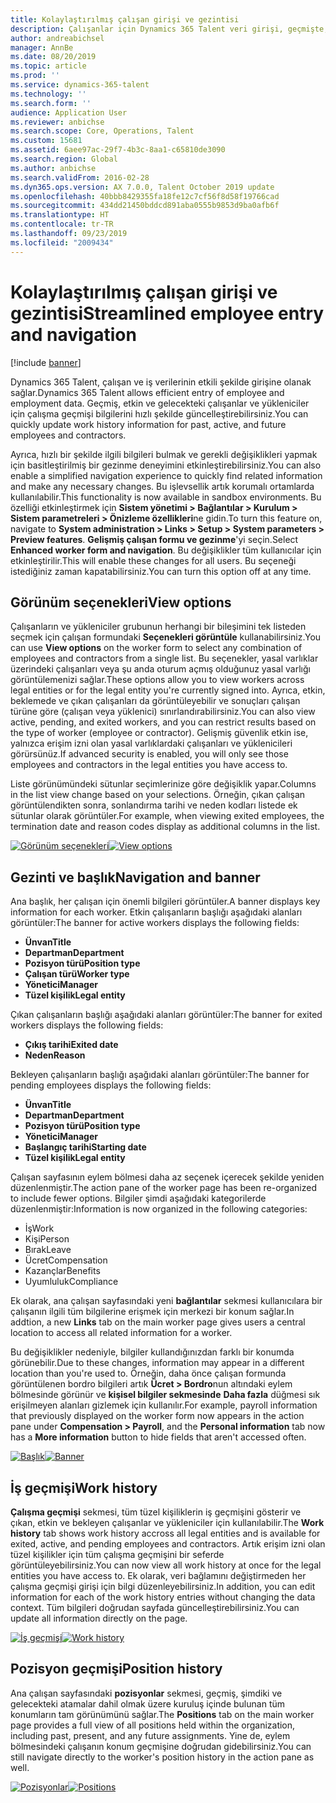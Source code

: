 ```yaml
---
title: Kolaylaştırılmış çalışan girişi ve gezintisi
description: Çalışanlar için Dynamics 365 Talent veri girişi, geçmişte, etkin veya gelecekteki tüm çalışanlar için hızlı girişe izin verecek şekilde geliştirilmiştir. Basitleştirilmiş/birleştirilmiş bir gezinti modeli, ilgili bilgilere hızla ulaşmak ve gerekli güncelleştirmeleri yapmak için güncelleştirilmiştir.
author: andreabichsel
manager: AnnBe
ms.date: 08/20/2019
ms.topic: article
ms.prod: ''
ms.service: dynamics-365-talent
ms.technology: ''
ms.search.form: ''
audience: Application User
ms.reviewer: anbichse
ms.search.scope: Core, Operations, Talent
ms.custom: 15681
ms.assetid: 6aee97ac-29f7-4b3c-8aa1-c65810de3090
ms.search.region: Global
ms.author: anbichse
ms.search.validFrom: 2016-02-28
ms.dyn365.ops.version: AX 7.0.0, Talent October 2019 update
ms.openlocfilehash: 40bbb8429355fa18fe12c7cf56f8d58f19766cad
ms.sourcegitcommit: 434dd21450bddcd891aba0555b9853d9ba0afb6f
ms.translationtype: HT
ms.contentlocale: tr-TR
ms.lasthandoff: 09/23/2019
ms.locfileid: "2009434"
---
```

# <a name="streamlined-employee-entry-and-navigation"></a><span data-ttu-id="eb9bd-104">Kolaylaştırılmış çalışan girişi ve gezintisi</span><span class="sxs-lookup"><span data-stu-id="eb9bd-104">Streamlined employee entry and navigation</span></span>

[!include [banner](includes/banner.md)]

<span data-ttu-id="eb9bd-105">Dynamics 365 Talent, çalışan ve iş verilerinin etkili şekilde girişine olanak sağlar.</span><span class="sxs-lookup"><span data-stu-id="eb9bd-105">Dynamics 365 Talent allows efficient entry of employee and employment data.</span></span> <span data-ttu-id="eb9bd-106">Geçmiş, etkin ve gelecekteki çalışanlar ve yükleniciler için çalışma geçmişi bilgilerini hızlı şekilde güncelleştirebilirsiniz.</span><span class="sxs-lookup"><span data-stu-id="eb9bd-106">You can quickly update work history information for past, active, and future employees and contractors.</span></span>

<span data-ttu-id="eb9bd-107">Ayrıca, hızlı bir şekilde ilgili bilgileri bulmak ve gerekli değişiklikleri yapmak için basitleştirilmiş bir gezinme deneyimini etkinleştirebilirsiniz.</span><span class="sxs-lookup"><span data-stu-id="eb9bd-107">You can also enable a simplified navigation experience to quickly find related information and make any necessary changes.</span></span> <span data-ttu-id="eb9bd-108">Bu işlevsellik artık korumalı ortamlarda kullanılabilir.</span><span class="sxs-lookup"><span data-stu-id="eb9bd-108">This functionality is now available in sandbox environments.</span></span> <span data-ttu-id="eb9bd-109">Bu özelliği etkinleştirmek için **Sistem yönetimi > Bağlantılar > Kurulum > Sistem parametreleri > Önizleme özellikleri**ne gidin.</span><span class="sxs-lookup"><span data-stu-id="eb9bd-109">To turn this feature on, navigate to **System administration > Links > Setup > System parameters > Preview features**.</span></span> <span data-ttu-id="eb9bd-110">**Gelişmiş çalışan formu ve gezinme**'yi seçin.</span><span class="sxs-lookup"><span data-stu-id="eb9bd-110">Select **Enhanced worker form and navigation**.</span></span> <span data-ttu-id="eb9bd-111">Bu değişiklikler tüm kullanıcılar için etkinleştirilir.</span><span class="sxs-lookup"><span data-stu-id="eb9bd-111">This will enable these changes for all users.</span></span> <span data-ttu-id="eb9bd-112">Bu seçeneği istediğiniz zaman kapatabilirsiniz.</span><span class="sxs-lookup"><span data-stu-id="eb9bd-112">You can turn this option off at any time.</span></span>

## <a name="view-options"></a><span data-ttu-id="eb9bd-113">Görünüm seçenekleri</span><span class="sxs-lookup"><span data-stu-id="eb9bd-113">View options</span></span>

<span data-ttu-id="eb9bd-114">Çalışanların ve yükleniciler grubunun herhangi bir bileşimini tek listeden seçmek için çalışan formundaki **Seçenekleri görüntüle** kullanabilirsiniz.</span><span class="sxs-lookup"><span data-stu-id="eb9bd-114">You can use **View options** on the worker form to select any combination of employees and contractors from a single list.</span></span> <span data-ttu-id="eb9bd-115">Bu seçenekler, yasal varlıklar üzerindeki çalışanları veya şu anda oturum açmış olduğunuz yasal varlığı görüntülemenizi sağlar.</span><span class="sxs-lookup"><span data-stu-id="eb9bd-115">These options allow you to view workers across legal entities or for the legal entity you're currently signed into.</span></span> <span data-ttu-id="eb9bd-116">Ayrıca, etkin, beklemede ve çıkan çalışanları da görüntüleyebilir ve sonuçları çalışan türüne göre (çalışan veya yüklenici) sınırlandırabilirsiniz.</span><span class="sxs-lookup"><span data-stu-id="eb9bd-116">You can also view active, pending, and exited workers, and you can restrict results based on the type of worker (employee or contractor).</span></span> <span data-ttu-id="eb9bd-117">Gelişmiş güvenlik etkin ise, yalnızca erişim izni olan yasal varlıklardaki çalışanları ve yüklenicileri görürsünüz.</span><span class="sxs-lookup"><span data-stu-id="eb9bd-117">If advanced security is enabled, you will only see those employees and contractors in the legal entities you have access to.</span></span>

<span data-ttu-id="eb9bd-118">Liste görünümündeki sütunlar seçimlerinize göre değişiklik yapar.</span><span class="sxs-lookup"><span data-stu-id="eb9bd-118">Columns in the list view change based on your selections.</span></span> <span data-ttu-id="eb9bd-119">Örneğin, çıkan çalışan görüntülendikten sonra, sonlandırma tarihi ve neden kodları listede ek sütunlar olarak görüntüler.</span><span class="sxs-lookup"><span data-stu-id="eb9bd-119">For example, when viewing exited employees, the termination date and reason codes display as additional columns in the list.</span></span> 

<span data-ttu-id="eb9bd-120">[![Görünüm seçenekleri](./media/Worker-view-option.png)](./media/worker-view-option.png)</span><span class="sxs-lookup"><span data-stu-id="eb9bd-120">[![View options](./media/Worker-view-option.png)](./media/worker-view-option.png)</span></span>

## <a name="navigation-and-banner"></a><span data-ttu-id="eb9bd-121">Gezinti ve başlık</span><span class="sxs-lookup"><span data-stu-id="eb9bd-121">Navigation and banner</span></span>

<span data-ttu-id="eb9bd-122">Ana başlık, her çalışan için önemli bilgileri görüntüler.</span><span class="sxs-lookup"><span data-stu-id="eb9bd-122">A banner displays key information for each worker.</span></span> <span data-ttu-id="eb9bd-123">Etkin çalışanların başlığı aşağıdaki alanları görüntüler:</span><span class="sxs-lookup"><span data-stu-id="eb9bd-123">The banner for active workers displays the following fields:</span></span>

- <span data-ttu-id="eb9bd-124">**Ünvan**</span><span class="sxs-lookup"><span data-stu-id="eb9bd-124">**Title**</span></span>
- <span data-ttu-id="eb9bd-125">**Departman**</span><span class="sxs-lookup"><span data-stu-id="eb9bd-125">**Department**</span></span>
- <span data-ttu-id="eb9bd-126">**Pozisyon türü**</span><span class="sxs-lookup"><span data-stu-id="eb9bd-126">**Position type**</span></span>
- <span data-ttu-id="eb9bd-127">**Çalışan türü**</span><span class="sxs-lookup"><span data-stu-id="eb9bd-127">**Worker type**</span></span>
- <span data-ttu-id="eb9bd-128">**Yönetici**</span><span class="sxs-lookup"><span data-stu-id="eb9bd-128">**Manager**</span></span>
- <span data-ttu-id="eb9bd-129">**Tüzel kişilik**</span><span class="sxs-lookup"><span data-stu-id="eb9bd-129">**Legal entity**</span></span>

<span data-ttu-id="eb9bd-130">Çıkan çalışanların başlığı aşağıdaki alanları görüntüler:</span><span class="sxs-lookup"><span data-stu-id="eb9bd-130">The banner for exited workers displays the following fields:</span></span>

- <span data-ttu-id="eb9bd-131">**Çıkış tarihi**</span><span class="sxs-lookup"><span data-stu-id="eb9bd-131">**Exited date**</span></span>
- <span data-ttu-id="eb9bd-132">**Neden**</span><span class="sxs-lookup"><span data-stu-id="eb9bd-132">**Reason**</span></span>

<span data-ttu-id="eb9bd-133">Bekleyen çalışanların başlığı aşağıdaki alanları görüntüler:</span><span class="sxs-lookup"><span data-stu-id="eb9bd-133">The banner for pending employees displays the following fields:</span></span>

- <span data-ttu-id="eb9bd-134">**Ünvan**</span><span class="sxs-lookup"><span data-stu-id="eb9bd-134">**Title**</span></span>
- <span data-ttu-id="eb9bd-135">**Departman**</span><span class="sxs-lookup"><span data-stu-id="eb9bd-135">**Department**</span></span>
- <span data-ttu-id="eb9bd-136">**Pozisyon türü**</span><span class="sxs-lookup"><span data-stu-id="eb9bd-136">**Position type**</span></span>
- <span data-ttu-id="eb9bd-137">**Yönetici**</span><span class="sxs-lookup"><span data-stu-id="eb9bd-137">**Manager**</span></span>
- <span data-ttu-id="eb9bd-138">**Başlangıç tarihi**</span><span class="sxs-lookup"><span data-stu-id="eb9bd-138">**Starting date**</span></span>
- <span data-ttu-id="eb9bd-139">**Tüzel kişilik**</span><span class="sxs-lookup"><span data-stu-id="eb9bd-139">**Legal entity**</span></span>

<span data-ttu-id="eb9bd-140">Çalışan sayfasının eylem bölmesi daha az seçenek içerecek şekilde yeniden düzenlenmiştir.</span><span class="sxs-lookup"><span data-stu-id="eb9bd-140">The action pane of the worker page has been re-organized to include fewer options.</span></span> <span data-ttu-id="eb9bd-141">Bilgiler şimdi aşağıdaki kategorilerde düzenlenmiştir:</span><span class="sxs-lookup"><span data-stu-id="eb9bd-141">Information is now organized in the following categories:</span></span> 

- <span data-ttu-id="eb9bd-142">İş</span><span class="sxs-lookup"><span data-stu-id="eb9bd-142">Work</span></span>
- <span data-ttu-id="eb9bd-143">Kişi</span><span class="sxs-lookup"><span data-stu-id="eb9bd-143">Person</span></span>
- <span data-ttu-id="eb9bd-144">Bırak</span><span class="sxs-lookup"><span data-stu-id="eb9bd-144">Leave</span></span>
- <span data-ttu-id="eb9bd-145">Ücret</span><span class="sxs-lookup"><span data-stu-id="eb9bd-145">Compensation</span></span>
- <span data-ttu-id="eb9bd-146">Kazançlar</span><span class="sxs-lookup"><span data-stu-id="eb9bd-146">Benefits</span></span>
- <span data-ttu-id="eb9bd-147">Uyumluluk</span><span class="sxs-lookup"><span data-stu-id="eb9bd-147">Compliance</span></span>

<span data-ttu-id="eb9bd-148">Ek olarak, ana çalışan sayfasındaki yeni **bağlantılar** sekmesi kullanıcılara bir çalışanın ilgili tüm bilgilerine erişmek için merkezi bir konum sağlar.</span><span class="sxs-lookup"><span data-stu-id="eb9bd-148">In addtion, a new **Links** tab on the main worker page gives users a central location to access all related information for a worker.</span></span>

<span data-ttu-id="eb9bd-149">Bu değişiklikler nedeniyle, bilgiler kullandığınızdan farklı bir konumda görünebilir.</span><span class="sxs-lookup"><span data-stu-id="eb9bd-149">Due to these changes, information may appear in a different location than you're used to.</span></span> <span data-ttu-id="eb9bd-150">Örneğin, daha önce çalışan formunda görüntülenen bordro bilgileri artık **Ücret > Bordro**nun altındaki eylem bölmesinde görünür ve **kişisel bilgiler sekmesinde** **Daha fazla** düğmesi sık erişilmeyen alanları gizlemek için kullanılır.</span><span class="sxs-lookup"><span data-stu-id="eb9bd-150">For example, payroll information that previously displayed on the worker form now appears in the action pane under **Compensation > Payroll**, and the **Personal information** tab now has a **More information** button to hide fields that aren't accessed often.</span></span>

<span data-ttu-id="eb9bd-151">[![Başlık](./media/Banner.png)](./media/Banner.png)</span><span class="sxs-lookup"><span data-stu-id="eb9bd-151">[![Banner](./media/Banner.png)](./media/Banner.png)</span></span>

## <a name="work-history"></a><span data-ttu-id="eb9bd-152">İş geçmişi</span><span class="sxs-lookup"><span data-stu-id="eb9bd-152">Work history</span></span>

<span data-ttu-id="eb9bd-153">**Çalışma geçmişi** sekmesi, tüm tüzel kişiliklerin iş geçmişini gösterir ve çıkan, etkin ve bekleyen çalışanlar ve yükleniciler için kullanılabilir.</span><span class="sxs-lookup"><span data-stu-id="eb9bd-153">The **Work history** tab shows work history accross all legal entities and is available for exited, active, and pending employees and contractors.</span></span> <span data-ttu-id="eb9bd-154">Artık erişim izni olan tüzel kişilikler için tüm çalışma geçmişini bir seferde görüntüleyebilirsiniz.</span><span class="sxs-lookup"><span data-stu-id="eb9bd-154">You can now view all work history at once for the legal entities you have access to.</span></span> <span data-ttu-id="eb9bd-155">Ek olarak, veri bağlamını değiştirmeden her çalışma geçmişi girişi için bilgi düzenleyebilirsiniz.</span><span class="sxs-lookup"><span data-stu-id="eb9bd-155">In addition, you can edit information for each of the work history entries without changing the data context.</span></span> <span data-ttu-id="eb9bd-156">Tüm bilgileri doğrudan sayfada güncelleştirebilirsiniz.</span><span class="sxs-lookup"><span data-stu-id="eb9bd-156">You can update all information directly on the page.</span></span> 

<span data-ttu-id="eb9bd-157">[![İş geçmişi](./media/Worker-work-history.png)](./media/Worker-work-history.png)</span><span class="sxs-lookup"><span data-stu-id="eb9bd-157">[![Work history](./media/Worker-work-history.png)](./media/Worker-work-history.png)</span></span>

## <a name="position-history"></a><span data-ttu-id="eb9bd-158">Pozisyon geçmişi</span><span class="sxs-lookup"><span data-stu-id="eb9bd-158">Position history</span></span>

<span data-ttu-id="eb9bd-159">Ana çalışan sayfasındaki **pozisyonlar** sekmesi, geçmiş, şimdiki ve gelecekteki atamalar dahil olmak üzere kuruluş içinde bulunan tüm konumların tam görünümünü sağlar.</span><span class="sxs-lookup"><span data-stu-id="eb9bd-159">The **Positions** tab on the main worker page provides a full view of all positions held within the organization, including past, present, and any future assignments.</span></span> <span data-ttu-id="eb9bd-160">Yine de, eylem bölmesindeki çalışanın konum geçmişine doğrudan gidebilirsiniz.</span><span class="sxs-lookup"><span data-stu-id="eb9bd-160">You can still navigate directly to the worker's position history in the action pane as well.</span></span>

<span data-ttu-id="eb9bd-161">[![Pozisyonlar](./media/Worker-position-history.png)](./media/Worker-position-history.png)</span><span class="sxs-lookup"><span data-stu-id="eb9bd-161">[![Positions](./media/Worker-position-history.png)](./media/Worker-position-history.png)</span></span>

